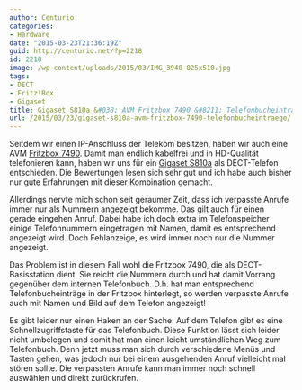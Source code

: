 ```yaml
---
author: Centurio
categories:
- Hardware
date: "2015-03-23T21:36:19Z"
guid: http://centurio.net/?p=2218
id: 2218
image: /wp-content/uploads/2015/03/IMG_3940-825x510.jpg
tags:
- DECT
- Fritz!Box
- Gigaset
title: Gigaset S810a &#038; AVM Fritzbox 7490 &#8211; Telefonbucheinträge
url: /2015/03/23/gigaset-s810a-avm-fritzbox-7490-telefonbucheintraege/
---
```

Seitdem wir einen IP-Anschluss der Telekom besitzen, haben wir auch eine AVM [Fritzbox 7490](http://www.amazon.de/gp/product/B00EO777DI). Damit man endlich kabelfrei und in HD-Qualität telefonieren kann, haben wir uns für ein [Gigaset S810a](http://www.amazon.de/gp/product/B004MZJN66) als DECT-Telefon entschieden. Die Bewertungen lesen sich sehr gut und ich habe auch bisher nur gute Erfahrungen mit dieser Kombination gemacht.

Allerdings nervte mich schon seit geraumer Zeit, dass ich verpasste Anrufe immer nur als Nummern angezeigt bekomme. Das gilt auch für einen gerade eingehen Anruf. Dabei habe ich doch extra im Telefonspeicher einige Telefonnummern eingetragen mit Namen, damit es entsprechend angezeigt wird. Doch Fehlanzeige, es wird immer noch nur die Nummer angezeigt.

Das Problem ist in diesem Fall wohl die Fritzbox 7490, die als DECT-Basisstation dient. Sie reicht die Nummern durch und hat damit Vorrang gegenüber dem internen Telefonbuch. D.h. hat man entsprechend Telefonbucheinträge in der Fritzbox hinterlegt, so werden verpasste Anrufe auch mit Namen und Bild auf dem Telefon angezeigt!

Es gibt leider nur einen Haken an der Sache: Auf dem Telefon gibt es eine Schnellzugriffstaste für das Telefonbuch. Diese Funktion lässt sich leider nicht umbelegen und somit hat man einen leicht umständlichen Weg zum Telefonbuch. Denn jetzt muss man sich durch verschiedene Menüs und Tasten gehen, was jedoch nur bei einem ausgehenden Anruf vielleicht mal stören sollte. Die verpassten Anrufe kann man immer noch schnell auswählen und direkt zurückrufen.
